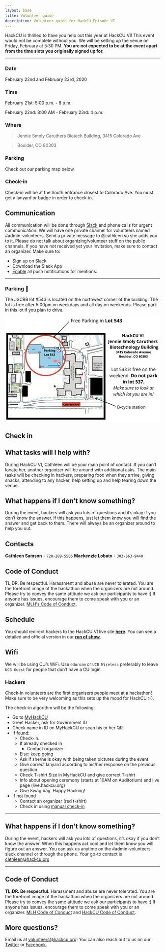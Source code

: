 ```yaml
---
layout: base
title: Volunteer guide
description: Volunteer guide for HackCU Episode VI
---
```



HackCU is thrilled to have you help out this year at HackCU VI! This event would not be complete without you. We will be setting up the venue on Friday, February at 5:30 PM.  **You are not expected to be at the event apart from the time slots you originally signed up for.**

----

### Date
February 22nd and February 23rd, 2020

### Time 
February 21st: 5:00 p.m. - 8 p.m.

February 22nd: 8:00 AM - February 23rd: 4 p.m.


### Where
>Jennie Smoly Caruthers Biotech Building, 3415 Colorado Ave

>Boulder, CO 80303

### Parking
Check out our parking map below.

### Check-in 
Check-in will be at the South entrance closest to Colorado Ave. You must get a lanyard or badge in order to check-in. 

## Communication

All communication will be done through [Slack](https://hackcu.slack.com) and phone calls for urgent communication.
We will have one private channel for volunteers named #admin-volunteers. Send a private message to @cathleen so she adds you to it.
Please do not talk about organizing/volunteer stuff on the public channels. If you have not received yet your invitation, make sure to contact an organizer. 
Make sure to:
- [Sign up on Slack](https://join.slack.com/t/hackcu/shared_invite/enQtOTM2MDQ2OTY4MDUwLTNlOWQzMmRjMDM4N2UyY2EyZTI0Y2I3ZWFjMTEyNTQ3YzYzOGQyNDUwYjMyMTg2OTI5NzgzNWFhNzY4NmVhYzU)
- Download the Slack App
- [Enable](https://get.slack.help/hc/en-us/articles/201398457-Mobile-push-notifications) all push notifications for mentions.

<!-- ----

## Tasks

During HackCU, Gerard and Mackenzie will be your main point of contact. If they are not around, other main organizers will tell you what to do. The main tasks will be checking in hackers, preparing food when they arrive, giving snacks, attend any hacker, help setting up and help tearing down the venue. In case of doubts, ask an organizer. -->

----

### Parking :car:

The JSCBB lot #543 is located on the northwest corner of the building.  The lot is free after 5:00pm on weekdays and all day on weekends. Please park in this lot if you plan to drive. 

![JSCBB Parking](/assets/img/res/jscbb_parking.png "JSCBB")

## Check in

## What tasks will I help with?
During HackCU VI, Cathleen will be your main point of contact. If you can’t locate her, another organizer will be around with additional asks. The main tasks will be checking in hackers, preparing food when they arrive, giving snacks, attending to any hacker, help setting up and help tearing down the venue.

## What happens if I don’t know something?

During the event, hackers will ask you lots of questions and it’s okay if you don’t know the answer. If this happens, just let them know you will find the answer and get back to them. There will always be an organizer around to help you out.

## Contacts
**Cathleen Samson** - `720-289-5505`
**Mackenzie Lobato** - `303-563-9440`


## Code of Conduct

TL;DR. Be respectful. Harassment and abuse are never tolerated. You are the forefront image of the hackathon when the organizers are not around. Please try to convey the same attitude we ask our participants to have :)
If anyone has issues, encourage them to come speak with you or an organizer. 
[MLH's Code of Conduct](http://static.mlh.io/docs/mlh-code-of-conduct.pdf).


## Schedule
You should redirect hackers to the HackCU VI live site **[here](https://live.hackcu.org)**. You can see a detailed and official version in our **[run of show](https://drive.google.com/open?id=1Q3T-pW0Y3DuVe0WvyEm6LwIHvW2toULklBsNXTz8KTY)**.

## Wifi
We will be using CU’s WiFi. Use `eduroam` or `UCB Wireless` preferably to leave `UCB Guest` for people that don’t have a CU login.



### Hackers

Check-in volunteers are the first organisers people meet at a hackathon! Make sure to be very welcoming as this sets up the mood for HackCU :-).

The check-in algorithm will be the following:
- Go to [MyHackCU](https://my.hackcu.org)
- Greet Hacker, ask for Government ID
- Check name in ID on MyHackCU or scan his or her QR
- If found:
  - Check-in.
  - If already checked in
    - Contact organizer
  - Else: keep going
  - Ask if she/he is okay with being taken pictures during the event
  - Give correct lanyard according to his/her response on the previous question
  - Check T-shirt Size in MyHackCU and give correct T-shirt
  - Info about opening ceremony (starts at 10AM on Auditorium) and live page (live.hackcu.org)
  - Give Swag bag. Happy Hacking!
- If not found
  - Contact an organizer (red t-shirt) 
  - Check in using [manual check-in](https://docs.google.com/spreadsheets/d/1wwozqNGk_FxHOQZzHFA7KO3zv3-vRs4PRd7na10IYus/edit?usp=sharing)


---

## What happens if I don’t know something?
During the event, hackers will ask you lots of questions, it’s okay if you don’t know the answer. When this happens act cool and let them know you will figure out an answer. You can ask us anytime on the #admin-volunteers slack channel or through the phone. Your go-to contact is [cathleen@hackcu.org](mailto:cathleen@hackcu.org)

----
## Code of Conduct

**TL;DR. Be respectful.** Harassment and abuse are never tolerated. You are the forefront image of the hackathon when the organizers are not around. Please try to convey the same attitude we ask our participants to have :)
If anyone has issues, encourage them to come speak with you or an organizer. 
[MLH Code of Conduct](http://static.mlh.io/docs/mlh-code-of-conduct.pdf) and [HackCU Code of Conduct](https://my.hackcu.org/code_conduct/).


## More questions?

Email us at [volunteers@hackcu.org](mailto:volunteers@hackcu.org)! You can also reach out to us on our [Twitter](https://twitter.com/hackcu) or [Facebook](https://www.facebook.com/HackCU/).

